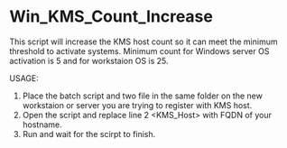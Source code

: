 # Win_KMS_Count_Increase
This script will increase the KMS host count so it can meet the minimum threshold to activate systems. Minimum count for Windows server OS activation is 5 and for workstaion OS is 25.

USAGE:
1. Place the batch script and two file in the same folder on the new workstaion or server you are trying to register with KMS host.
2. Open the script and replace line 2 <KMS_Host> with FQDN of your hostname.
3. Run and wait for the scirpt to finish.
